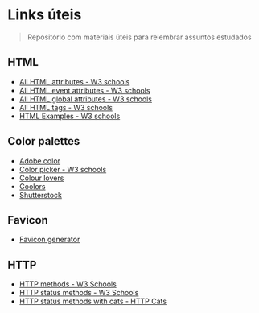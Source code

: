 # Links úteis

> Repositório com materiais úteis para relembrar assuntos estudados

## HTML

- <a href="https://www.w3schools.com/tags/ref_attributes.asp">All HTML attributes - W3 schools</a>
- <a href="https://www.w3schools.com/tags/ref_eventattributes.asp">All HTML event attributes - W3 schools</a>
- <a href="https://www.w3schools.com/tags/ref_standardattributes.asp">All HTML global attributes - W3 schools</a>
- <a href="https://www.w3schools.com/tags/default.asp">All HTML tags - W3 schools</a>
- <a href="https://www.w3schools.com/html/html_examples.asp">HTML Examples - W3 schools</a>

## Color palettes

- <a href="https://color.adobe.com/pt/create/color-wheel">Adobe color</a>
- <a href="https://www.w3schools.com/colors/colors_picker.asp">Color picker - W3 schools</a>
- <a href="https://www.colourlovers.com/">Colour lovers</a>
- <a href="https://coolors.co/">Coolors</a>
- <a href="https://www.shutterstock.com/pt/colors">Shutterstock</a>

## Favicon

- <a href="https://www.favicon.cc/">Favicon generator</a>

## HTTP

- <a href="https://www.w3schools.com/tags/ref_httpmethods.asp">HTTP methods - W3 Schools</a>
- <a href="https://www.w3schools.com/tags/ref_httpmessages.asp">HTTP status methods - W3 Schools</a>
- <a href="https://http.cat/">HTTP status methods with cats - HTTP Cats</a>

